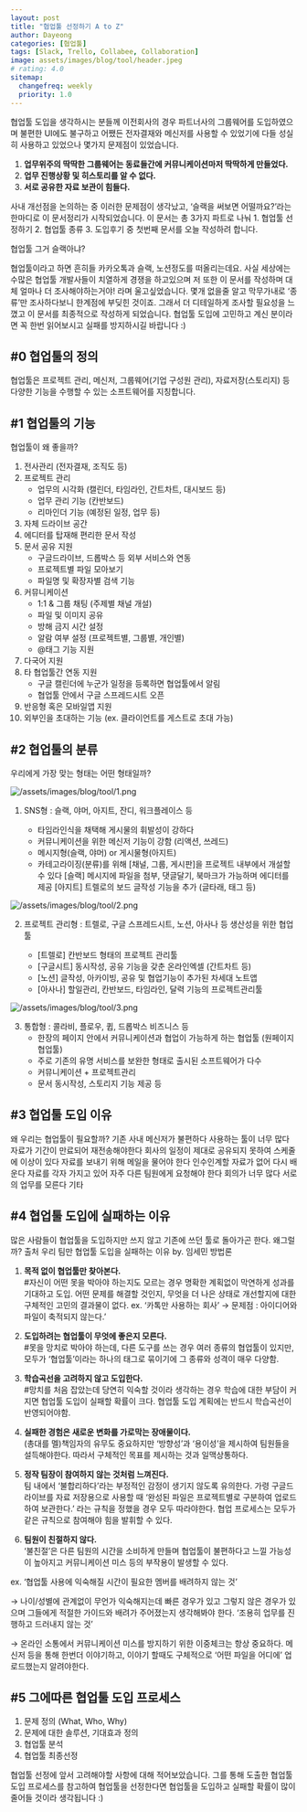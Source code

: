 ```yaml
---
layout: post
title: "협업툴 선정하기 A to Z"
author: Dayeong
categories: [협업툴]
tags: [Slack, Trello, Collabee, Collaboration]
image: assets/images/blog/tool/header.jpeg
# rating: 4.0
sitemap:
  changefreq: weekly
  priority: 1.0
---
```


협업툴 도입을 생각하시는 분들께
이전회사의 경우 파트너사의 그룹웨어를 도입하였으며 불편한 UI에도 불구하고 어쨌든 전자결재와 메신저를 사용할 수 있었기에 다들 성실히 사용하고 있었으나 몇가지 문제점이 있었습니다.

1. **업무위주의 딱딱한 그룹웨어는 동료들간에 커뮤니케이션마저 딱딱하게 만들었다.**
2. **업무 진행상황 및 히스토리를 알 수 없다.**
3. **서로 공유한 자료 보관이 힘들다.**

사내 개선점을 논의하는 중 이러한 문제점이 생각났고, ‘슬랙을 써보면 어떨까요?’라는 한마디로 이 문서정리가 시작되었습니다. 이 문서는 총 3가지 파트로 나눠 1. 협업툴 선정하기 2. 협업툴 종류 3. 도입후기 중 첫번째 문서를 오늘 작성하려 합니다.

협업툴 그거 슬랙아냐?

협업툴이라고 하면 흔히들 카카오톡과 슬랙, 노션정도를 떠올리는데요. 사실 세상에는 수많은 협업툴 개발사들이 치열하게 경쟁을 하고있으며 저 또한 이 문서를 작성하며 대체 얼마나 더 조사해야하는거야! 라며 울고싶었습니다. 몇개 없을줄 알고 막무가내로 ‘종류’만 조사하다보니 한계점에 부딪힌 것이죠. 그래서 더 디테일하게 조사할 필요성을 느꼈고 이 문서를 최종적으로 작성하게 되었습니다. 협업툴 도입에 고민하고 계신 분이라면 꼭 한번 읽어보시고 실패를 방지하시길 바랍니다 :)

## #0 협업툴의 정의

협업툴은 프로젝트 관리, 메신저, 그룹웨어(기업 구성원 관리), 자료저장(스토리지) 등 다양한 기능을 수행할 수 있는 소프트웨어를 지칭합니다.

## #1 협업툴의 기능

협업툴이 왜 좋을까?

1. 전사관리 (전자결재, 조직도 등)
2. 프로젝트 관리
   - 업무의 시각화 (캘린더, 타임라인, 간트차트, 대시보드 등)
   - 업무 관리 기능 (칸반보드)
   - 리마인더 기능 (예정된 일정, 업무 등)
3. 자체 드라이브 공간
4. 에디터를 탑재해 편리한 문서 작성
5. 문서 공유 지원
   - 구글드라이브, 드롭박스 등 외부 서비스와 연동
   - 프로젝트별 파일 모아보기
   - 파일명 및 확장자별 검색 기능
6. 커뮤니케이션
   - 1:1 & 그룹 채팅 (주제별 채널 개설)
   - 파일 및 이미지 공유
   - 방해 금지 시간 설정
   - 알람 여부 설정 (프로젝트별, 그룹별, 개인별)
   - @태그 기능 지원
7. 다국어 지원
8. 타 협업툴간 연동 지원
   - 구글 캘린더에 누군가 일정을 등록하면 협업툴에서 알림
   - 협업툴 안에서 구글 스프레드시트 오픈
9. 반응형 혹은 모바일앱 지원
10. 외부인을 초대하는 기능 (ex. 클라이언트를 게스트로 초대 가능)

## #2 협업툴의 분류

우리에게 가장 맞는 형태는 어떤 형태일까?

![/assets/images/blog/tool/1.png](/assets/images/blog/tool/1.png)

1. SNS형 : 슬랙, 야머, 아지트, 잔디, 워크플레이스 등

   - 타임라인식을 채택해 게시물의 휘발성이 강하다
   - 커뮤니케이션을 위한 메신저 기능이 강함 (리액션, 쓰레드)
   - 메시지형(슬랙, 야머) or 게시물형(아지트)
   - 카테고라이징(분류)를 위해 [채널, 그룹, 게시판]을 프로젝트 내부에서 개설할 수 있다
     [슬랙] 메시지에 파일을 첨부, 댓글달기, 북마크가 가능하며 에디터를 제공
     [아지트] 트렐로의 보드 글작성 기능을 추가 (글타래, 태그 등)

![/assets/images/blog/tool/2.png](/assets/images/blog/tool/2.png)

2. 프로젝트 관리형 : 트렐로, 구글 스프레드시트, 노션, 아사나 등 생산성을 위한 협업툴

   - [트렐로] 칸반보드 형태의 프로젝트 관리툴
   - [구글시트] 동시작성, 공유 기능을 갖춘 온라인엑셀 (간트차트 등)
   - [노션] 글작성, 아카이빙, 공유 및 협업기능이 추가된 차세대 노트앱
   - [아사나] 할일관리, 칸반보드, 타임라인, 달력 기능의 프로젝트관리툴

![/assets/images/blog/tool/3.png](/assets/images/blog/tool/3.png)

3. 통합형 : 콜라비, 플로우, 큅, 드롭박스 비즈니스 등
   - 한장의 페이지 안에서 커뮤니케이션과 협업이 가능하게 하는 협업툴 (원페이지 협업툴)
   - 주로 기존의 유명 서비스를 보완한 형태로 출시된 소프트웨어가 다수
   - 커뮤니케이션 + 프로젝트관리
   - 문서 동시작성, 스토리지 기능 제공 등

## #3 협업툴 도입 이유

왜 우리는 협업툴이 필요할까?
기존 사내 메신저가 불편하다
사용하는 툴이 너무 많다
자료가 기간이 만료되어 재전송해야한다
회사의 일정이 제대로 공유되지 못하여 스케줄에 이상이 있다
자료를 보내기 위해 메일을 물어야 한다
인수인계할 자료가 없어 다시 배운다
자료를 각자 가지고 있어 자주 다른 팀원에게 요청해야 한다
회의가 너무 많다
서로의 업무를 모른다
기타

## #4 협업툴 도입에 실패하는 이유

많은 사람들이 협업툴을 도입하지만 쓰지 않고 기존에 쓰던 툴로 돌아가곤 한다. 왜그럴까?
출처 우리 팀만 협업툴 도입을 실패하는 이유 by. 임세민 방법론

1. **목적 없이 협업툴만 찾아본다.**  
   #자신이 어떤 못을 박아야 하는지도 모르는 경우
   명확한 계획없이 막연하게 성과를 기대하고 도입. 어떤 문제를 해결할 것인지, 무엇을 더 나은 상태로 개선할지에 대한 구체적인 고민의 결과물이 없다. ex. ‘카톡만 사용하는 회사’ → 문제점 : 아이디어와 파일이 축적되지 않는다.’

2. **도입하려는 협업툴이 무엇에 좋은지 모른다.**  
   #못을 망치로 박아야 하는데, 다른 도구를 쓰는 경우
   여러 종류의 협업툴이 있지만, 모두가 ‘협업툴’이라는 하나의 태그로 묶이기에 그 종류와 성격이 매우 다양함.

3. **학습곡선을 고려하지 않고 도입한다.**  
   #망치를 처음 잡았는데 당연히 익숙할 것이라 생각하는 경우
   학습에 대한 부담이 커지면 협업툴 도입이 실패할 확률이 크다. 협업툴 도입 계획에는 반드시 학습곡선이 반영되어야함.

4. **실패한 경험은 새로운 변화를 가로막는 장애물이다.**  
   (총대를 멜)책임자의 유무도 중요하지만 ‘방향성’과 ‘용이성’을 제시하여 팀원들을 설득해야한다. 따라서 구체적인 목표를 제시하는 것과 일맥상통하다.

5. **정작 팀장이 참여하지 않는 것처럼 느껴진다.**  
   팀 내에서 ‘불합리하다’라는 부정적인 감정이 생기지 않도록 유의한다. 가령 구글드라이브를 자료 저장용으로 사용할 때 ‘완성된 파일은 프로젝트별로 구분하여 업로드하여 보관한다.’ 라는 규칙을 정했을 경우 모두 따라야한다. 협업 프로세스는 모두가 같은 규칙으로 참여해야 힘을 발휘할 수 있다.

6. **팀원이 친절하지 않다.**  
   ‘불친절’은 다른 팀원의 시간을 소비하게 만들며 협업툴이 불편하다고 느낄 가능성이 높아지고 커뮤니케이션 미스 등의 부작용이 발생할 수 있다.

ex. ‘협업툴 사용에 익숙해질 시간이 필요한 멤버를 배려하지 않는 것’

→ 나이/성별에 관계없이 무언가 익숙해지는데 빠른 경우가 있고 그렇지 않은 경우가 있으며 그들에게 적절한 가이드와 배려가 주어졌는지 생각해봐야 한다. ‘조용히 업무를 진행하고 드러내지 않는 것’

→ 온라인 소통에서 커뮤니케이션 미스를 방지하기 위한 이중체크는 항상 중요하다. 메신저 등을 통해 한번더 이야기하고, 이야기 할때도 구체적으로 ‘어떤 파일을 어디에’ 업로드했는지 알려야한다.

## #5 그에따른 협업툴 도입 프로세스

1. 문제 정의 (What, Who, Why)
2. 문제에 대한 솔루션, 기대효과 정의
3. 협업툴 분석
4. 협업툴 최종선정

협업툴 선정에 앞서 고려해야할 사항에 대해 적어보았습니다. 그를 통해 도출한 협업툴 도입 프로세스를 참고하여 협업툴을 선정한다면 협업툴을 도입하고 실패할 확률이 많이 줄어들 것이라 생각됩니다 :)
